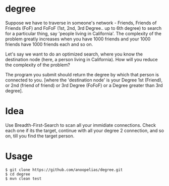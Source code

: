 degree
======

Suppose we have to traverse in someone's network - Friends, Friends of Friends (FoF) and FoFoF (1st, 2nd, 3rd Degree.. up to 6th degree) to search for a particular thing, say 'people living in California'. The complexity of the problem greatly increases when you have 1000 friends and your 1000 friends have 1000 friends each and so on.

Let's say we want to do an optimized search, where you know the destination node (here, a person living in California). How will you reduce the complexity of the problem? 

The program you submit should return the degree by which that person is connected to you. [where the 'destination node' is your Degree 1st (Friend), or 2nd (friend of friend) or 3rd Degree (FoFoF) or a Degree greater than 3rd degree].

Idea
======
Use Breadth-First-Search to scan all your immidiate connections. Check each one if its the target, continue with all your degree 2 connection, and so on, till you find the target person.

Usage
======

    $ git clone https://github.com/anoopelias/degree.git
    $ cd degree
    $ mvn clean test
    
